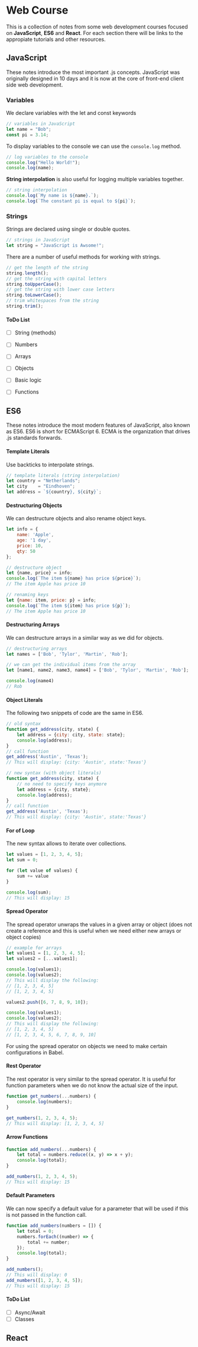# Web Course
This is a collection of notes from some web development courses focused on **JavaScript**, **ES6** and **React**. For each section there will be links to the appropiate tutorials and other resources.

## JavaScript

These notes introduce the most important .js concepts. JavaScript was originally designed in 10 days and it is now at the core of front-end client side web development.

### Variables
We declare variables with the let and const keywords
```js
// variables in JavaScript
let name = "Bob";
const pi = 3.14;
```
To display variables to the console we can use the `console.log` method.
```js
// log variables to the console
console.log("Hello World!");
console.log(name);
```
**String interpolation** is also useful for logging multiple variables together.

```js
// string interpolation
console.log(`My name is ${name}.`);
console.log(`The constant pi is equal to ${pi}`);
```
### Strings

Strings are declared using single or double quotes.
```js
// strings in JavaScript
let string = "JavaScript is Awsome!";
```
There are a number of useful methods for working with strings.
```js
// get the length of the string
string.length();
// get the string with capital letters
string.toUpperCase();
// get the string with lower case letters
string.toLowerCase();
// trim whitespaces from the string
string.trim();
```

#### ToDo List

- [ ] String (methods)
- [ ] Numbers
- [ ] Arrays
- [ ] Objects
- [ ] Basic logic
- [ ] Functions


## ES6

These notes introduce the most modern features of JavaScript, also known as ES6. ES6 is short for ECMAScript 6. ECMA is the organization that drives .js standards forwards.

#### Template Literals
Use backticks to interpolate strings.
```js
// template literals (string interpolation)
let country = "Netherlands";
let city    = "Eindhoven";
let address = `${country}, ${city}`;
```

#### Destructuring Objects

We can destructure objects and also rename object keys.

```js
let info = {
	name: 'Apple',
	age: '1 day',
	price: 10,
	qty: 50
};

// destructure object
let {name, price} = info;
console.log(`The item ${name} has price ${price}`);
// The item Apple has price 10

// renaming keys
let {name: item, price: p} = info;
console.log(`The item ${item} has price ${p}`);
// The item Apple has price 10
```
#### Destructuring Arrays

We can destructure arrays in a similar way as we did for objects.

```js
// destructuring arrays
let names = ['Bob', 'Tylor', 'Martin', 'Rob'];

// we can get the individual items from the array
let [name1, name2, name3, name4] = ['Bob', 'Tylor', 'Martin', 'Rob'];

console.log(name4)
// Rob
```

#### Object Literals
The following two snippets of code are the same in ES6.

```js
// old syntax
function get_address(city, state) {
	let address = {city: city, state: state};
	console.log(address);
}
// call function
get_address('Austin', 'Texas');
// This will display: {city: 'Austin', state:'Texas'}
```

```js
// new syntax (with object literals)
function get_address(city, state) {
	// no need to specify keys anymore
	let address = {city, state}; 
	console.log(address);
}
// call function
get_address('Austin', 'Texas');
// This will display: {city: 'Austin', state:'Texas'}
```

#### For of Loop

The new syntax allows to iterate over collections.

```js
let values = [1, 2, 3, 4, 5];
let sum = 0;

for (let value of values) {
	sum += value
}

console.log(sum);
// This will display: 15
```

#### Spread Operator

The spread operator unwraps the values in a given array or object (does not create a reference and this is useful when we need either new arrays or object copies)

```js
// example for arrays
let values1 = [1, 2, 3, 4, 5];
let values2 = [...values1];

console.log(values1);
console.log(values2);
// This will display the following:
// [1, 2, 3, 4, 5]
// [1, 2, 3, 4, 5]

values2.push([6, 7, 8, 9, 10]);

console.log(values1);
console.log(values2);
// This will display the following:
// [1, 2, 3, 4, 5]
// [1, 2, 3, 4, 5, 6, 7, 8, 9, 10]
```

For using the spread operator on objects we need to make certain configurations in Babel.

#### Rest Operator

The rest operator is very similar to the spread operator. It is useful for function parameters when we do not know the actual size of the input.

```js
function get_numbers(...numbers) {
	console.log(numbers);
}

get_numbers(1, 2, 3, 4, 5);
// This will display: [1, 2, 3, 4, 5]
```

#### Arrow Functions

```js
function add_numbers(...numbers) {
	let total = numbers.reduce((x, y) => x + y);
	console.log(total);
}

add_numbers(1, 2, 3, 4, 5);
// This will display: 15
```

#### Default Parameters

We can now specify a default value for a parameter that will be used if this is not passed in the function call.

```js
function add_numbers(numbers = []) {
	let total = 0;
	numbers.forEach((number) => {
		total += number;
	});
	console.log(total);
}

add_numbers();
// This will display: 0
add_numbers([1, 2, 3, 4, 5]);
// This will display: 15
```

#### ToDo List

- [ ] Async/Await
- [ ] Classes

## React
